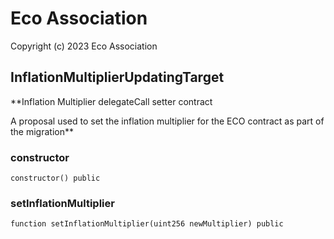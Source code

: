 # Eco Association

Copyright (c) 2023 Eco Association

## InflationMultiplierUpdatingTarget

**Inflation Multiplier delegateCall setter contract

A proposal used to set the inflation multiplier for the ECO contract as part of the migration**

### constructor

```solidity
constructor() public
```

### setInflationMultiplier

```solidity
function setInflationMultiplier(uint256 newMultiplier) public
```

